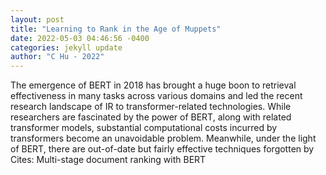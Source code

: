 ```yaml
--- 
layout: post 
title: "Learning to Rank in the Age of Muppets" 
date: 2022-05-03 04:46:56 -0400 
categories: jekyll update 
author: "C Hu - 2022" 
--- 
```

The emergence of BERT in 2018 has brought a huge boon to retrieval effectiveness in many tasks across various domains and led the recent research landscape of IR to transformer-related technologies. While researchers are fascinated by the power of BERT, along with related transformer models, substantial computational costs incurred by transformers become an unavoidable problem. Meanwhile, under the light of BERT, there are out-of-date but fairly effective techniques forgotten by Cites: Multi-stage document ranking with BERT